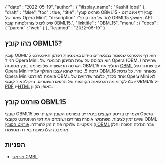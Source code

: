 {
  "date" : "2022-05-19",
  "author" : {
    "display_name" : "Kashif Iqbal"
},
  "draft" : "false",
  "toc" : true,
  "title" :"פורמט קובץ OBML15 - קובץ דף אינטרנט שמור של Opera Mini",
  "description" :"למד על מהו קובץ OBML15 וממשקי API שיכולים ליצור ולפתוח קובץ OBML15.",
  "linktitle" : "OBML15",
  "menu" : {
    "docs" : {
      "parent" : "web"
}
},
  "lastmod" : "2022-05-19"
}

## מהו קובץ OBML15?

קובץ OBML15 הוא דף אינטרנט שנשמר במכשירים ניידים באמצעות דפדפן האינטרנט הנייד Opera Mini. הוא מבוסס על שפת הסימון הבינארי של Opera (OBML) שהייתה הגרסה הראשונית של פורמט קובץ מסוג זה. OBML15 החליף את [OBML](/he/web/obml/) עם שחרורו של Opera Mini גרסה 5, בעוד שהוא עצמו הוחלף על ידי OBML16 מאוחר יותר. כל גרסת Opera Mini תואמת לפורמט OBML אחד בלבד, כלומר שדרוגים של Opera Mini לא יוכלו לקרוא את הגרסאות הקודמות של הדפים השמורים. ניתן להמיר קובצי OBML15 ל-[PDF](/he/pdf/) ו-[HTML](/he/web/html/) באופן מקוון.

## פורמט קובץ OBML15

קובצי OBML15 נשמרים בדיסק כקבצים בינאריים בפורמט הקובץ הקנייני של Opera שאינו זמין לציבור. משתמשי אופרה מורידים ושומרים את דפי האינטרנט כקובצי OBML קומפקטיים שלוקח פחות זמן להורדה. [פורמט הקובץ OBML](https://github.com/grawity/obml-parser/blob/master/obml.md) עבר הנדסה הפוכה וחלק מהמבנה שלו פוענח במידה מסוימת.

## הפניות

* [פורמט OMBL](https://github.com/grawity/obml-parser/blob/master/obml.md)

